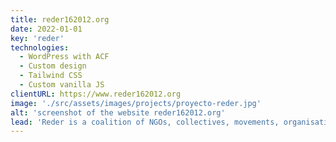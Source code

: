 ```yaml
---
title: reder162012.org
date: 2022-01-01
key: 'reder'
technologies:
  - WordPress with ACF
  - Custom design
  - Tailwind CSS
  - Custom vanilla JS
clientURL: https://www.reder162012.org
image: './src/assets/images/projects/proyecto-reder.jpg'
alt: 'screenshot of the website reder162012.org'
lead: 'Reder is a coalition of NGOs, collectives, movements, organisations and individuals that campaigns for universal access to healthcare in Spain and denounces exclusion in the healthcare system. This site is all about performance and accessibility, helping visitors - in many cases socially excluded people such as refugees - to find their way around quickly. The system font stack is used to contribute to performance. Only five plugins are activated on the site: Advanced Custom Fields PRO, Akismet Anti-Spam, SiteGround Security, WP Rocket Pro and Yoast SEO.'
---
```

